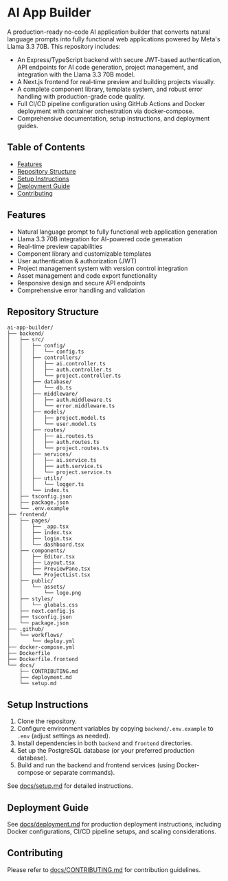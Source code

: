 # AI App Builder

A production-ready no-code AI application builder that converts natural language prompts into fully functional web applications powered by Meta's Llama 3.3 70B. This repository includes:

- An Express/TypeScript backend with secure JWT-based authentication, API endpoints for AI code generation, project management, and integration with the Llama 3.3 70B model.
- A Next.js frontend for real-time preview and building projects visually.
- A complete component library, template system, and robust error handling with production-grade code quality.
- Full CI/CD pipeline configuration using GitHub Actions and Docker deployment with container orchestration via docker-compose.
- Comprehensive documentation, setup instructions, and deployment guides.

## Table of Contents

- [Features](#features)
- [Repository Structure](#repository-structure)
- [Setup Instructions](#setup-instructions)
- [Deployment Guide](#deployment-guide)
- [Contributing](#contributing)

## Features

- Natural language prompt to fully functional web application generation
- Llama 3.3 70B integration for AI-powered code generation
- Real-time preview capabilities
- Component library and customizable templates
- User authentication & authorization (JWT)
- Project management system with version control integration
- Asset management and code export functionality
- Responsive design and secure API endpoints
- Comprehensive error handling and validation

## Repository Structure

```
ai-app-builder/
├── backend/
│   ├── src/
│   │   ├── config/
│   │   │   └── config.ts
│   │   ├── controllers/
│   │   │   ├── ai.controller.ts
│   │   │   ├── auth.controller.ts
│   │   │   └── project.controller.ts
│   │   ├── database/
│   │   │   └── db.ts
│   │   ├── middleware/
│   │   │   ├── auth.middleware.ts
│   │   │   └── error.middleware.ts
│   │   ├── models/
│   │   │   ├── project.model.ts
│   │   │   └── user.model.ts
│   │   ├── routes/
│   │   │   ├── ai.routes.ts
│   │   │   ├── auth.routes.ts
│   │   │   └── project.routes.ts
│   │   ├── services/
│   │   │   ├── ai.service.ts
│   │   │   ├── auth.service.ts
│   │   │   └── project.service.ts
│   │   ├── utils/
│   │   │   └── logger.ts
│   │   └── index.ts
│   ├── tsconfig.json
│   ├── package.json
│   └── .env.example
├── frontend/
│   ├── pages/
│   │   ├── _app.tsx
│   │   ├── index.tsx
│   │   ├── login.tsx
│   │   └── dashboard.tsx
│   ├── components/
│   │   ├── Editor.tsx
│   │   ├── Layout.tsx
│   │   ├── PreviewPane.tsx
│   │   └── ProjectList.tsx
│   ├── public/
│   │   └── assets/
│   │       └── logo.png
│   ├── styles/
│   │   └── globals.css
│   ├── next.config.js
│   ├── tsconfig.json
│   └── package.json
├── .github/
│   └── workflows/
│       └── deploy.yml
├── docker-compose.yml
├── Dockerfile
├── Dockerfile.frontend
└── docs/
    ├── CONTRIBUTING.md
    ├── deployment.md
    └── setup.md
```

## Setup Instructions

1. Clone the repository.
2. Configure environment variables by copying `backend/.env.example` to `.env` (adjust settings as needed).
3. Install dependencies in both `backend` and `frontend` directories.
4. Set up the PostgreSQL database (or your preferred production database).
5. Build and run the backend and frontend services (using Docker-compose or separate commands).

See [docs/setup.md](docs/setup.md) for detailed instructions.

## Deployment Guide

See [docs/deployment.md](docs/deployment.md) for production deployment instructions, including Docker configurations, CI/CD pipeline setups, and scaling considerations.

## Contributing

Please refer to [docs/CONTRIBUTING.md](docs/CONTRIBUTING.md) for contribution guidelines.
